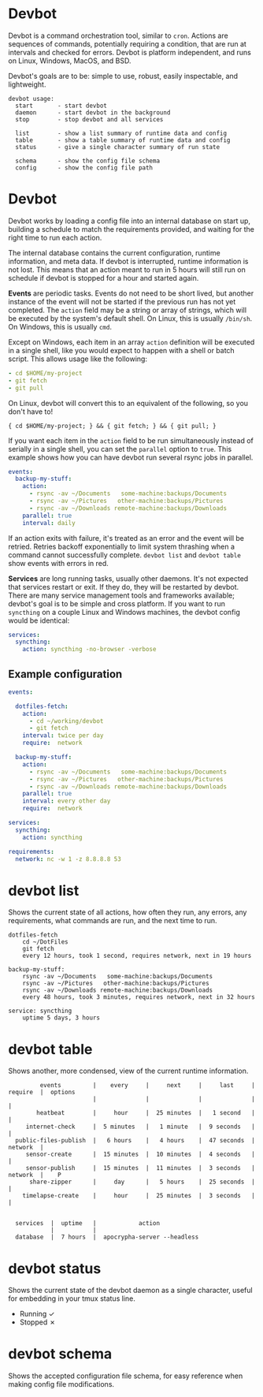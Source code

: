 # Devbot

Devbot is a command orchestration tool, similar to `cron`. Actions are sequences of
commands, potentially requiring a condition, that are run at intervals and checked for
errors. Devbot is platform independent, and runs on Linux, Windows, MacOS, and BSD.

Devbot's goals are to be: simple to use, robust, easily inspectable, and lightweight.

```
devbot usage:
  start       - start devbot
  daemon      - start devbot in the background
  stop        - stop devbot and all services

  list        - show a list summary of runtime data and config
  table       - show a table summary of runtime data and config
  status      - give a single character summary of run state

  schema      - show the config file schema
  config      - show the config file path
```

# Devbot

Devbot works by loading a config file into an internal database on start up, building a
schedule to match the requirements provided, and waiting for the right time to run each
action.

The internal database contains the current configuration, runtime information, and meta
data. If devbot is interrupted, runtime information is not lost. This means that an
action meant to run in 5 hours will still run on schedule if devbot is stopped for a
hour and started again.

**Events** are periodic tasks. Events do not need to be short lived, but another
instance of the event will not be started if the previous run has not yet completed. The
`action` field may be a string or array of strings, which will be executed by the
system's default shell. On Linux, this is usually `/bin/sh`. On Windows, this is usually
`cmd`.

Except on Windows, each item in an array `action` definition will be executed in a
single shell, like you would expect to happen with a shell or batch script. This allows
usage like the following:
```yaml
- cd $HOME/my-project
- git fetch
- git pull
```

On Linux, devbot will convert this to an equivalent of the following, so you don't have to!
```shell
{ cd $HOME/my-project; } && { git fetch; } && { git pull; }
```

If you want each item in the `action` field to be run simultaneously instead of serially
in a single shell, you can set the `parallel` option to `true`. This example shows how
you can have devbot run several rsync jobs in parallel.
```yaml
events:
  backup-my-stuff:
    action:
      - rsync -av ~/Documents   some-machine:backups/Documents
      - rsync -av ~/Pictures   other-machine:backups/Pictures
      - rsync -av ~/Downloads remote-machine:backups/Downloads
    parallel: true
    interval: daily
```

If an action exits with failure, it's treated as an error and the event will be retried.
Retries backoff exponentially to limit system thrashing when a command cannot
successfully complete. `devbot list` and `devbot table` show events with errors in red.

**Services** are long running tasks, usually other daemons. It's not expected that
services restart or exit. If they do, they will be restarted by devbot. There are many
service management tools and frameworks available; devbot's goal is to be simple and
cross platform. If you want to run `syncthing` on a couple Linux and Windows machines,
the devbot config would be identical:

```yaml
services:
  syncthing:
    action: syncthing -no-browser -verbose
```


## Example configuration
```yaml
events:

  dotfiles-fetch:
    action:
      - cd ~/working/devbot
      - git fetch
    interval: twice per day
    require:  network

  backup-my-stuff:
    action:
      - rsync -av ~/Documents   some-machine:backups/Documents
      - rsync -av ~/Pictures   other-machine:backups/Pictures
      - rsync -av ~/Downloads remote-machine:backups/Downloads
    parallel: true
    interval: every other day
    require:  network

services:
  syncthing:
    action: syncthing

requirements:
  network: nc -w 1 -z 8.8.8.8 53
```


# devbot list

Shows the current state of all actions, how often they run, any errors, any
requirements, what commands are run, and the next time to run.

```
dotfiles-fetch
    cd ~/DotFiles
    git fetch
    every 12 hours, took 1 second, requires network, next in 19 hours

backup-my-stuff:
    rsync -av ~/Documents   some-machine:backups/Documents
    rsync -av ~/Pictures   other-machine:backups/Pictures
    rsync -av ~/Downloads remote-machine:backups/Downloads
    every 48 hours, took 3 minutes, requires network, next in 32 hours

service: syncthing
    uptime 5 days, 3 hours
```

# devbot table

Shows another, more condensed, view of the current runtime information.

```
         events         |    every     |     next     |     last     |  require  |  options
                        |              |              |              |           |
        heatbeat        |     hour     |  25 minutes  |   1 second   |           |
     internet-check     |  5 minutes   |   1 minute   |  9 seconds   |           |
  public-files-publish  |   6 hours    |   4 hours    |  47 seconds  |  network  |
     sensor-create      |  15 minutes  |  10 minutes  |  4 seconds   |           |
     sensor-publish     |  15 minutes  |  11 minutes  |  3 seconds   |  network  |    P
      share-zipper      |     day      |   5 hours    |  25 seconds  |           |
    timelapse-create    |     hour     |  25 minutes  |  3 seconds   |           |


  services  |  uptime   |            action
            |           |
  database  |  7 hours  |  apocrypha-server --headless

```

# devbot status

Shows the current state of the devbot daemon as a single character, useful for
embedding in your tmux status line.

- Running  ✓
- Stopped  ✗

# devbot schema

Shows the accepted configuration file schema, for easy reference when making config file
modifications.
